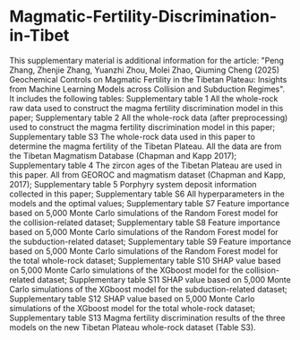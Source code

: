 # Magmatic-Fertility-Discrimination-in-Tibet
This supplementary material is additional information for the article: "Peng Zhang, Zhenjie Zhang, Yuanzhi Zhou, Molei Zhao, Qiuming Cheng (2025) Geochemical Controls on Magmatic Fertility in the Tibetan Plateau: Insights from Machine Learning Models across Collision and Subduction Regimes". It includes the following tables: Supplementary table 1 All the whole-rock raw data used to construct the magma fertility discrimination model in this paper; Supplementary table 2 All the whole-rock data (after preprocessing) used to construct the magma fertility discrimination model in this paper; Supplementary table S3 The whole-rock data used in this paper to determine the magma fertility of the Tibetan Plateau. All the data are from the Tibetan Magmatism Database (Chapman and Kapp 2017); Supplementary table 4 The zircon ages of the Tibetan Plateau are used in this paper. All from GEOROC and magmatism dataset (Chapman and Kapp, 2017); Supplementary table 5 Porphyry system deposit information collected in this paper; Supplementary table S6 All hyperparameters in the models and the optimal values; Supplementary table S7 Feature importance based on 5,000 Monte Carlo simulations of the Random Forest model for the collision-related dataset; Supplementary table S8 Feature importance based on 5,000 Monte Carlo simulations of the Random Forest model for the subduction-related dataset; Supplementary table S9 Feature importance based on 5,000 Monte Carlo simulations of the Random Forest model for the total whole-rock dataset; Supplementary table S10 SHAP value based on 5,000 Monte Carlo simulations of the XGboost model for the collision-related dataset; Supplementary table S11 SHAP value based on 5,000 Monte Carlo simulations of the XGboost model for the subduction-related dataset; Supplementary table S12 SHAP value based on 5,000 Monte Carlo simulations of the XGboost model for the total whole-rock dataset; Supplementary table S13 Magma fertility discrimination results of the three models on the new Tibetan Plateau whole-rock dataset (Table S3).
